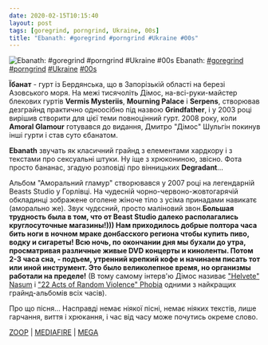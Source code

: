 ```yaml
---
date: 2020-02-15T10:15:40
layout: post
tags: [goregrind, porngrind, Ukraine, 00s]
title: "Ebanath: #goregrind #porngrind #Ukraine #00s"
---
```

![Ebanath: #goregrind #porngrind #Ukraine #00s](https://res.cloudinary.com/vast-space-unexplored/image/upload/photos/photo_889_15-02-2020_10-15-40.jpg)
Ebanath: [#goregrind](/tags/#goregrind) [#porngrind](/tags/#porngrind) [#Ukraine](/tags/#Ukraine) [#00s](/tags/#00s)

**Їбанат** - гурт із Бердянська, що в Запорізькій області на березі Азовського моря. На межі тисячоліть Дімос, на-всі-руки-майстер блекових гуртів **Vermis Mysteriis**, **Mourning Palace** і **Serpens**, створював дезграйнд практично одноосібно під назвою **Grindfather**, і у 2003 році вирішив створити для цієї теми повноцінний гурт. 2008 року, коли **Amoral Glamour** готувався до видання, Дмитро &quot;Дімос&quot; Шульгін покинув інші гурти і став суто єбанатом.

**Ebanath** звучать як класичний грайнд з елементами хардкору і з текстами про сексуальні штуки. Ну іще з хрюкониною, звісно. Фота просто бананас, згадую розповіді про вінницьких **Degradant**...

Альбом &quot;Аморальний гламур&quot; створювався у 2007 році на легендарній Beasts Studio у Горлівці. На чудесній чорно-червоно-жовтогарячій обкладинці зображене оголене жіноче тіло з усіма принадами навикатє (аморально же). Звук чудєсний, просто маліновий звон.__Большая трудность была в том, что от Beast Studio далеко располагались круглосуточные магазины!))) Нам приходилось добрые полтора часа бить ноги в ночном мраке донбасского региона чтобы купить пиво, водку и сигареты! Всю ночь, по окончании дня мы бухали до утра, просматривая различные живые DVD концерты и киноленты. Потом 2-3 часа сна, - подъем, утренний крепкий кофе и начинаем писать тот или иной инструмент. Это было великолепное время, но организмы работали на пределе!__ (В тому самому інтерв&#39;ю Дімос називає [&quot;Helvete&quot; Nasum](https://t.me/vast_space_unexplored/3172) і  [&quot;22 Acts of Random Violence&quot; Phobia](/2020-02-13-phobia--grindcore-usa-california-00s-) одними з найкращих грайнд-альбомів всіх часів).

Про що пісня... Насправді немає ніякої пісні, немає ніяких текстів, лише гарчання, виття і хрюкання, і час від часу може почутись окреме слово.

[ZOOP](https://zoop.su/album/Ebanath/Amoral+Glamour) \| [MEDIAFIRE](http://www.mediafire.com/file/ebccpxsnzl5rnlq/E2006TNINFY.rar/file) \| [MEGA](https://mega.nz/#!Z15UwJ5K!RYejeGK8O4KTc3zyK-l04XgPbBckMcI0uVxEamOaUT8)